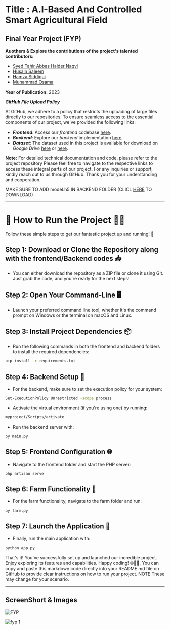 # Title : A.I-Based And Controlled Smart Agricultural Field

## Final Year Project (FYP)

**Auothers & Explore the contributions of the project's talented contributors:** 
- [Syed Tahir Abbas Haider Naqvi](https://github.com/tahirabbas11)
- [Husain Saleem](link_to_husain)
- [Hamza Siddiqui](link_to_hamza)
- [Muhammad Osama](link_to_osama)

**Year of Publication:** 2023



**_GitHub File Upload Policy_**

At GitHub, we adhere to a policy that restricts the uploading of large files directly to our repositories. To ensure seamless access to the essential components of our project, we've provided the following links:

- **_Frontend_**: Access our *frontend* codebase [here](https://drive.google.com/drive/folders/1Fw1GkpeZ8iF_lNJefGPDQw6jMevccG8J?usp=sharing).
- **_Backend_**: Explore our *backend* implementation [here](https://drive.google.com/drive/folders/1kFHtILBEn45642gMum1q6MuwSg3mqnwr?usp=sharing).
- **_Dataset_**: The dataset used in this project is available for download on *Google Drive* [here](https://drive.google.com/drive/folders/12qJmWK6Qht6Zt-Aj7vzkaTQ0CGY097za?usp=sharing) or [here](https://www.kaggle.com/datasets/emmarex/plantdisease).

**Note:** For detailed technical documentation and code, please refer to the project repository
Please feel free to navigate to the respective links to access these integral parts of our project. For any inquiries or support, kindly reach out to us through GitHub. Thank you for your understanding and cooperation.

MAKE SURE TO ADD model.h5 IN BACKEND FOLDER (CLICL [HERE](https://drive.google.com/file/d/1uwYfbQuzOXW5d9ydCQGVxZfyv7JuQhNv/view?usp=sharing) TO DOWNLOAD)





-------------------------------------------------------------------------------------------------------------------------------------------------------------------



# 🚀 How to Run the Project 🏃‍♂️

Follow these simple steps to get our fantastic project up and running! 🌟

## Step 1: Download or Clone the Repository along with the frontend/Backend codes 📥

- You can either download the repository as a ZIP file or clone it using Git. Just grab the code, and you're ready for the next steps!

## Step 2: Open Your Command-Line 🖥️

- Launch your preferred command line tool, whether it's the command prompt on Windows or the terminal on macOS and Linux.

## Step 3: Install Project Dependencies 📦

- Run the following commands in both the frontend and backend folders to install the required dependencies:

```bash
pip install -r requirements.txt
```

## Step 4: Backend Setup 🐍

- For the backend, make sure to set the execution policy for your system:

```bash
Set-ExecutionPolicy Unrestricted -scope process
```

- Activate the virtual environment (if you're using one) by running:

```bash
myproject/Scripts/activate
```

- Run the backend server with:

```bash
py main.py
```

## Step 5: Frontend Configuration 🌐

- Navigate to the frontend folder and start the PHP server:

```bash
php artisan serve
```

## Step 6: Farm Functionality 🚜

- For the farm functionality, navigate to the farm folder and run:

```bash
py farm.py
```

## Step 7: Launch the Application 🚀

- Finally, run the main application with:

```bash
python app.py
```

That's it! You've successfully set up and launched our incredible project. Enjoy exploring its features and capabilities. Happy coding! 🌐👨‍💻. You can copy and paste this markdown code directly into your README.md file on GitHub to provide clear instructions on how to run your project. NOTE These may change for your scenario.

-------------------------------------------------------------------------------------------------------------------------------------------------------------------

## ScreenShort & Images

![FYP ](https://github.com/tahirabbas11/A.I-Based-And-Controlled-Smart-Agricultural-Field/assets/86786421/f8288fa6-bbbf-43bf-8075-9bac4db9e0eb)


![fyp 1](https://github.com/tahirabbas11/A.I-Based-And-Controlled-Smart-Agricultural-Field/assets/86786421/1eb844ea-b06b-472a-af91-f6c9527ba6c1)




